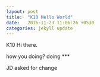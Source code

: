 ```yaml
---
layout: post
title:  "K10 Hello World"
date:   2016-11-23 11:06:26 +0530
categories: jekyll update
---
```

K10 Hi there. 

how you doing?
doing ***


JD asked for change